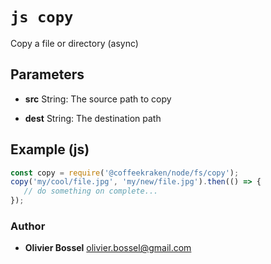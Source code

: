 


<!-- @namespace    sugar.node.fs -->
<!-- @name    copy -->

# ```js copy ```


Copy a file or directory (async)

## Parameters

- **src**  String: The source path to copy

- **dest**  String: The destination path



## Example (js)

```js
const copy = require('@coffeekraken/node/fs/copy');
copy('my/cool/file.jpg', 'my/new/file.jpg').then(() => {
   // do something on complete...
});
```


### Author
- **Olivier Bossel** <a href="mailto:olivier.bossel@gmail.com">olivier.bossel@gmail.com</a> 



